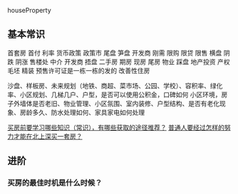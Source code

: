 houseProperty

## 基本常识 ##
首套房
首付
利率 货币政策
政策市
尾盘 笋盘 开发商
刚需
限购 限贷 限售
横盘
阴跌 阴涨
售楼处 中介
开发商 捂盘
二手房 期房 现房 尾房
物业
踩盘
地产投资
产权
毛坯 精装
预售许可证是一栋一栋的发的
改善性住房

沙盘、样板房、未来规划（地铁、商超、菜市场、公园、学校）、容积率、绿化率、小区规划、几梯几户、户型，是否可以使用公积金，口碑如何
小区环境，房子外墙体是否老旧、物业管理、小区氛围、室内装修、户型结构、是否有老化现象、房龄多久、防水处理如何、家具家电如何处理

[买房前要学习哪些知识（常识），有哪些获取的途径推荐？](https://www.zhihu.com/question/28086367)
[普通人要经过怎样的努力才能在北上深买一套房？](https://www.zhihu.com/question/50281752/answer/128919363)


## 进阶 ##
### 买房的最佳时机是什么时候？ ###

